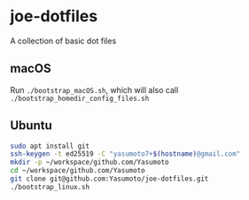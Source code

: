 joe-dotfiles
============

A collection of basic dot files

## macOS

Run `./bootstrap_macOS.sh`, which will also call `./bootstrap_homedir_config_files.sh`

## Ubuntu

```sh
sudo apt install git
ssh-keygen -t ed25519 -C "yasumoto7+$(hostname)@gmail.com"
mkdir -p ~/workspace/github.com/Yasumoto
cd ~/workspace/github.com/Yasumoto
git clone git@github.com:Yasumoto/joe-dotfiles.git
./bootstrap_linux.sh
```
